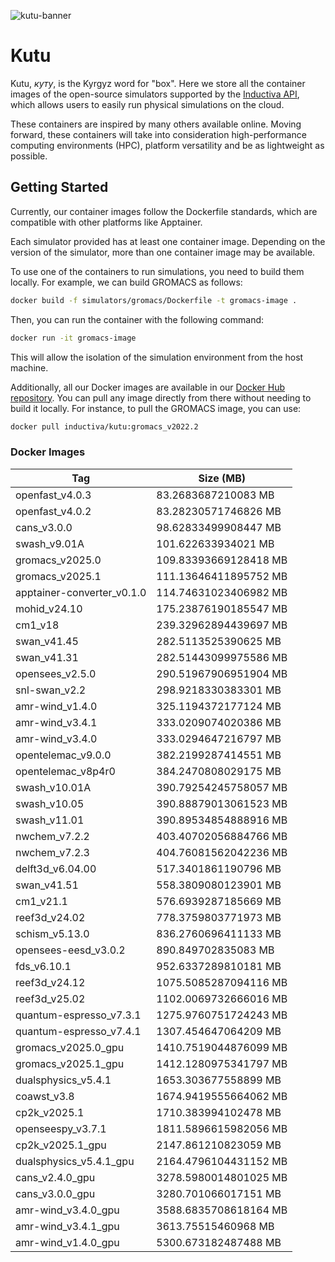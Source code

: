 
![kutu-banner](https://github.com/inductiva/kutu/assets/7538022/847e6ba9-e420-45d7-b98e-d21192fbdafe)

# Kutu

Kutu, _куту_, is the Kyrgyz word for "box". Here we store all the container
images of the open-source simulators supported by the 
[Inductiva API](https://github.com/inductiva/inductiva/tree/main),
which allows users to easily run physical simulations on the cloud.

These containers are inspired by many others available online. Moving forward, these
containers will take into consideration high-performance computing environments (HPC),
platform versatility and be as lightweight as possible.

## Getting Started

Currently, our container images follow the Dockerfile standards, which are compatible
with other platforms like Apptainer.

Each simulator provided has at least one container image. Depending on the version
of the simulator, more than one container image may be available.

To use one of the containers to run simulations, you need to build them locally.
For example, we can build GROMACS as follows:

```bash
docker build -f simulators/gromacs/Dockerfile -t gromacs-image .
```

Then, you can run the container with the following command:

```bash
docker run -it gromacs-image
```

This will allow the isolation of the simulation environment from the host machine.

Additionally, all our Docker images are available in our
[Docker Hub repository](https://hub.docker.com/r/inductiva/kutu). You can pull
any image directly from there without needing to build it locally. For instance,
to pull the GROMACS image, you can use:

```bash
docker pull inductiva/kutu:gromacs_v2022.2
```

### Docker Images

<!-- DOCKER-TAGS-TABLE -->
| Tag | Size (MB) |
|---|---|
| openfast_v4.0.3 | 83.2683687210083 MB |
| openfast_v4.0.2 | 83.28230571746826 MB |
| cans_v3.0.0 | 98.62833499908447 MB |
| swash_v9.01A | 101.622633934021 MB |
| gromacs_v2025.0 | 109.83393669128418 MB |
| gromacs_v2025.1 | 111.13646411895752 MB |
| apptainer-converter_v0.1.0 | 114.74631023406982 MB |
| mohid_v24.10 | 175.23876190185547 MB |
| cm1_v18 | 239.32962894439697 MB |
| swan_v41.45 | 282.5113525390625 MB |
| swan_v41.31 | 282.51443099975586 MB |
| opensees_v2.5.0 | 290.51967906951904 MB |
| snl-swan_v2.2 | 298.9218330383301 MB |
| amr-wind_v1.4.0 | 325.1194372177124 MB |
| amr-wind_v3.4.1 | 333.0209074020386 MB |
| amr-wind_v3.4.0 | 333.0294647216797 MB |
| opentelemac_v9.0.0 | 382.2199287414551 MB |
| opentelemac_v8p4r0 | 384.2470808029175 MB |
| swash_v10.01A | 390.79254245758057 MB |
| swash_v10.05 | 390.88879013061523 MB |
| swash_v11.01 | 390.89534854888916 MB |
| nwchem_v7.2.2 | 403.40702056884766 MB |
| nwchem_v7.2.3 | 404.76081562042236 MB |
| delft3d_v6.04.00 | 517.3401861190796 MB |
| swan_v41.51 | 558.3809080123901 MB |
| cm1_v21.1 | 576.6939287185669 MB |
| reef3d_v24.02 | 778.3759803771973 MB |
| schism_v5.13.0 | 836.2760696411133 MB |
| opensees-eesd_v3.0.2 | 890.849702835083 MB |
| fds_v6.10.1 | 952.6337289810181 MB |
| reef3d_v24.12 | 1075.5085287094116 MB |
| reef3d_v25.02 | 1102.0069732666016 MB |
| quantum-espresso_v7.3.1 | 1275.9760751724243 MB |
| quantum-espresso_v7.4.1 | 1307.454647064209 MB |
| gromacs_v2025.0_gpu | 1410.7519044876099 MB |
| gromacs_v2025.1_gpu | 1412.1280975341797 MB |
| dualsphysics_v5.4.1 | 1653.303677558899 MB |
| coawst_v3.8 | 1674.9419555664062 MB |
| cp2k_v2025.1 | 1710.383994102478 MB |
| openseespy_v3.7.1 | 1811.5896615982056 MB |
| cp2k_v2025.1_gpu | 2147.861210823059 MB |
| dualsphysics_v5.4.1_gpu | 2164.4796104431152 MB |
| cans_v2.4.0_gpu | 3278.5980014801025 MB |
| cans_v3.0.0_gpu | 3280.701066017151 MB |
| amr-wind_v3.4.0_gpu | 3588.6835708618164 MB |
| amr-wind_v3.4.1_gpu | 3613.75515460968 MB |
| amr-wind_v1.4.0_gpu | 5300.673182487488 MB |
<!-- END-DOCKER-TAGS-TABLE -->
